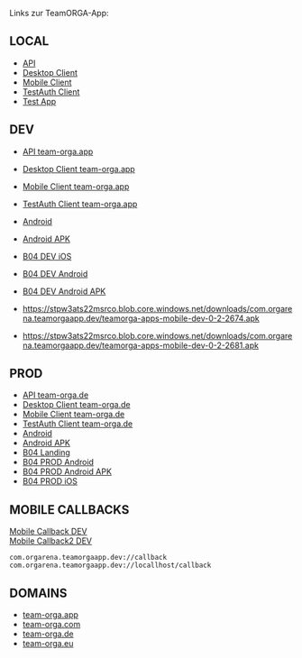 Links zur TeamORGA-App:

## LOCAL

* [API](http://localhost:4400)
* [Desktop Client](http://localhost:4401)
* [Mobile Client](http://localhost:4402)
* [TestAuth Client](http://localhost:4411)
* [Test App](http://localhost:4410)

## DEV

* [API team-orga.app](https://api-dev.team-orga.app)
* [Desktop Client team-orga.app](https://client-dev.team-orga.app)
* [Mobile Client team-orga.app](https://mobile-dev.team-orga.app)
* [TestAuth Client team-orga.app](https://testauth-dev.team-orga.app)
* [Android](https://stpw3ats22msrco.blob.core.windows.net/downloads/com.orgarena.teamorgaapp.dev/android.install.html)
* [Android APK](https://stpw3ats22msrco.blob.core.windows.net/downloads/com.orgarena.teamorgaapp.dev/teamorga-apps-mobile-dev.apk)
* [B04 DEV iOS](https://stpw3ats22msrco.blob.core.windows.net/downloads/com.bayer04.teamorgaapp.dev/ios.install.html)
* [B04 DEV Android](https://stpw3ats22msrco.blob.core.windows.net/downloads/com.bayer04.teamorgaapp.dev/android.install.html)
* [B04 DEV Android APK](https://stpw3ats22msrco.blob.core.windows.net/downloads/com.bayer04.teamorgaapp.dev/teamorga-apps-mobile-b04dev.apk)

* https://stpw3ats22msrco.blob.core.windows.net/downloads/com.orgarena.teamorgaapp.dev/teamorga-apps-mobile-dev-0-2-2674.apk
* https://stpw3ats22msrco.blob.core.windows.net/downloads/com.orgarena.teamorgaapp.dev/teamorga-apps-mobile-dev-0-2-2681.apk

## PROD

* [API team-orga.de](https://api.team-orga.de)
* [Desktop Client team-orga.de](https://client.team-orga.de)
* [Mobile Client team-orga.de](https://mobile.team-orga.de)
* [TestAuth Client team-orga.de](https://testauth.team-orga.de)
* [Android](https://stbionzqccpizwa.blob.core.windows.net/downloads/com.orgarena.teamorgaapp.prod/android.install.html)
* [Android APK](https://stbionzqccpizwa.blob.core.windows.net/downloads/com.orgarena.teamorgaapp.prod/teamorga-apps-mobile-prod.apk)
* [B04 Landing](https://bayer04.team-orga.de)
* [B04 PROD Android](https://stbionzqccpizwa.blob.core.windows.net/downloads/com.bayer04.teamorgaapp.prod/android.install.html)
* [B04 PROD Android APK](https://stbionzqccpizwa.blob.core.windows.net/downloads/com.bayer04.teamorgaapp.prod/teamorga-apps-mobile-b04prod.apk)
* [B04 PROD iOS](https://stbionzqccpizwa.blob.core.windows.net/downloads/com.bayer04.teamorgaapp.prod/ios.install.html)


## MOBILE CALLBACKS

<a href="com.orgarena.teamorgaapp.dev://callback">Mobile Callback DEV</a>
<br/>
<a href="com.orgarena.teamorgaapp.dev://locallhost/callback">Mobile Callback2 DEV</a>
<br/>

```
com.orgarena.teamorgaapp.dev://callback
com.orgarena.teamorgaapp.dev://locallhost/callback
```


## DOMAINS

* [team-orga.app](https://team-orga.app)
* [team-orga.com](https://team-orga.com)
* [team-orga.de](https://team-orga.de)
* [team-orga.eu](https://team-orga.eu)
